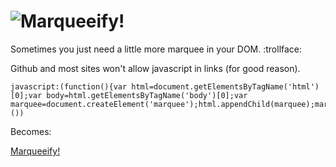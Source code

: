 ![Marqueeify!](https://raw.github.com/ab/marqueeify/master/logo.gif)
====================================================================

Sometimes you just need a little more marquee in your DOM. :trollface:

Github and most sites won't allow javascript in links (for good reason).

    javascript:(function(){var html=document.getElementsByTagName('html')[0];var body=html.getElementsByTagName('body')[0];var marquee=document.createElement('marquee');html.appendChild(marquee);marquee.appendChild(body);}())

Becomes:

<a href="javascript:(function(){var marquee=document.createElement('marquee');document.getElementsByTagName('html')[0].appendChild(marquee);marquee.appendChild(html.getElementsByTagName('body')[0]);}())">Marqueeify!</a>

